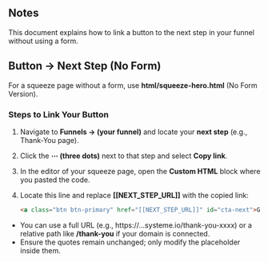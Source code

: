## Notes
This document explains how to link a button to the next step in your funnel without using a form.

## Button → Next Step (No Form)

For a squeeze page without a form, use **html/squeeze-hero.html** (No Form Version).

### Steps to Link Your Button
1. Navigate to **Funnels → (your funnel)** and locate your **next step** (e.g., Thank-You page).
2. Click the **⋯ (three dots)** next to that step and select **Copy link**.
3. In the editor of your squeeze page, open the **Custom HTML** block where you pasted the code.
4. Locate this line and replace **[[NEXT_STEP_URL]]** with the copied link:

   ```html
   <a class="btn btn-primary" href="[[NEXT_STEP_URL]]" id="cta-next">Get the Free Starter Stack</a>
   ```

- You can use a full URL (e.g., https://...systeme.io/thank-you-xxxx) or a relative path like **/thank-you** if your domain is connected.
- Ensure the quotes remain unchanged; only modify the placeholder inside them.